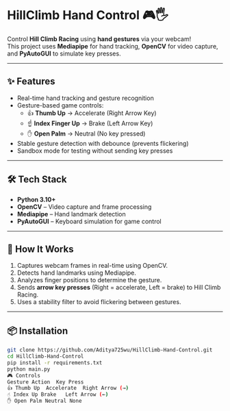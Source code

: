 # HillClimb Hand Control 🎮🖐️

Control **Hill Climb Racing** using **hand gestures** via your webcam!  
This project uses **Mediapipe** for hand tracking, **OpenCV** for video capture, and **PyAutoGUI** to simulate key presses.

---

## ✨ Features
- Real-time hand tracking and gesture recognition
- Gesture-based game controls:
  - 👍 **Thumb Up** → Accelerate (Right Arrow Key)
  - ☝️ **Index Finger Up** → Brake (Left Arrow Key)
  - ✋ **Open Palm** → Neutral (No key pressed)
- Stable gesture detection with debounce (prevents flickering)
- Sandbox mode for testing without sending key presses

---

## 🛠️ Tech Stack
- **Python 3.10+**
- **OpenCV** – Video capture and frame processing  
- **Mediapipe** – Hand landmark detection  
- **PyAutoGUI** – Keyboard simulation for game control  

---

## 🚀 How It Works
1. Captures webcam frames in real-time using OpenCV.  
2. Detects hand landmarks using Mediapipe.  
3. Analyzes finger positions to determine the gesture.  
4. Sends **arrow key presses** (Right = accelerate, Left = brake) to Hill Climb Racing.  
5. Uses a stability filter to avoid flickering between gestures.  

---

## 📦 Installation
```bash
git clone https://github.com/Aditya725wu/HillClimb-Hand-Control.git
cd HillClimb-Hand-Control
pip install -r requirements.txt
python main.py
🎮 Controls
Gesture	Action	Key Press
👍 Thumb Up	Accelerate	Right Arrow (→)
☝️ Index Up	Brake	Left Arrow (←)
✋ Open Palm	Neutral	None
